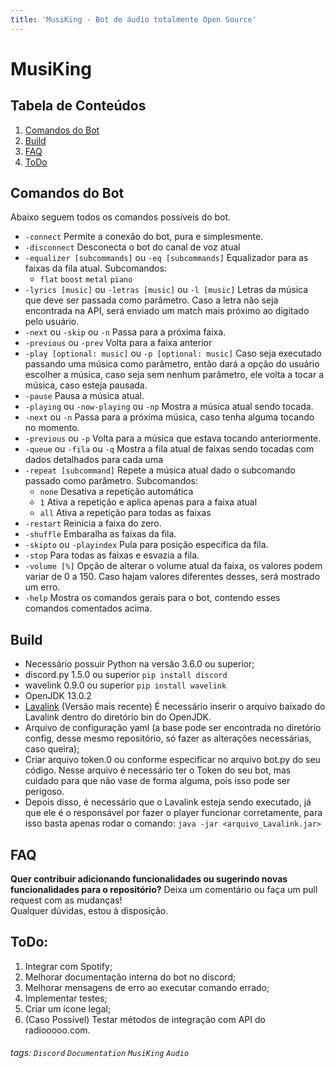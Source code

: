 ```yaml
---
title: 'MusiKing - Bot de áudio totalmente Open Source'
---
```


MusiKing
===

## Tabela de Conteúdos

1. [Comandos do Bot](#comandos-do-Bot)
2. [Build](#build)
3. [FAQ](#faq)
4. [ToDo](#todo)

## Comandos do Bot

Abaixo seguem todos os comandos possíveis do bot.

* ```-connect```
    Permite a conexão do bot, pura e simplesmente.
* ```-disconnect```
    Desconecta o bot do canal de voz atual
* ```-equalizer [subcommands]``` ou ```-eq [subcommands]```
    Equalizador para as faixas da fila atual.
    Subcomandos:
    - ```flat``` ```boost``` ```metal``` ```piano```
* ```-lyrics [music]``` ou ```-letras [music]``` ou ```-l [music]```
    Letras da música que deve ser passada como parâmetro. Caso a letra não seja encontrada na API, será enviado um match mais próximo ao digitado pelo usuário.
* ```-next``` ou ```-skip``` ou ```-n```
    Passa para a próxima faixa.
* ```-previous``` ou ```-prev```
    Volta para a faixa anterior
* ```-play [optional: music]``` ou ```-p [optional: music]```
    Caso seja executado passando uma música como parâmetro, então dará a opção do usuário escolher a música, caso seja sem nenhum parâmetro, ele volta a tocar a música, caso esteja pausada.
* ```-pause```
    Pausa a música atual.
* ```-playing``` ou ```-now-playing``` ou ```-np```
    Mostra a música atual sendo tocada.
* ```-next``` ou ```-n```
    Passa para a próxima música, caso tenha alguma tocando no momento.
* ```-previous``` ou ```-p```
    Volta para a música que estava tocando anteriormente.
* ```-queue``` ou ```-fila``` ou ```-q```
    Mostra a fila atual de faixas sendo tocadas com dados detalhados para cada uma
* ```-repeat [subcommand]```
    Repete a música atual dado o subcomando passado como parâmetro.
    Subcomandos:
    - ```none``` Desativa a repetição automática
    - ```1``` Ativa a repetição e aplica apenas para a faixa atual
    - ```all``` Ativa a repetição para todas as faixas
* ```-restart```
    Reinicia a faixa do zero.
* ```-shuffle```
    Embaralha as faixas da fila.
* ```-skipto``` ou ```-playindex```
    Pula para posição específica da fila.
* ```-stop```
    Para todas as faixas e esvazia a fila.
* ```-volume [%]```
    Opção de alterar o volume atual da faixa, os valores podem variar de 0 a 150. Caso hajam valores diferentes desses, será mostrado um erro.
* ```-help```
    Mostra os comandos gerais para o bot, contendo esses comandos comentados acima.

## Build
- Necessário possuir Python na versão 3.6.0 ou superior;
- discord.py 1.5.0 ou superior ```pip install discord```
- wavelink 0.9.0 ou superior ```pip install wavelink```
- OpenJDK 13.0.2
- [Lavalink](https://ci.fredboat.com/viewLog.html?buildId=lastSuccessful&buildTypeId=Lavalink_Build&tab=artifacts&guest=1) (Versão mais recente)
É necessário inserir o arquivo baixado do Lavalink dentro do diretório bin do OpenJDK.
- Arquivo de configuração yaml (a base pode ser encontrada no diretório config, desse mesmo repositório, só fazer as alterações necessárias, caso queira);
- Criar arquivo token.0 ou conforme especificar no arquivo bot.py do seu código. Nesse arquivo é necessário ter o Token do seu bot, mas cuidado para que não vase de forma alguma, pois isso pode ser perigoso.
- Depois disso, é necessário que o Lavalink esteja sendo executado, já que ele é o responsável por fazer o player funcionar corretamente, para isso basta apenas rodar o comando:
```java -jar <arquivo_Lavalink.jar>```


## FAQ

**Quer contribuir adicionando funcionalidades ou sugerindo novas funcionalidades para o repositório?** Deixa um comentário ou faça um pull request com as mudanças!<br/>
Qualquer dúvidas, estou à disposição.


## ToDo:
1. Integrar com Spotify;
2. Melhorar documentação interna do bot no discord;
3. Melhorar mensagens de erro ao executar comando errado;
4. Implementar testes;
5. Criar um ícone legal;
6. (Caso Possível) Testar métodos de integração com API do radiooooo.com.

###### tags: `Discord` `Documentation` `MusiKing` `Audio`
